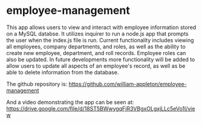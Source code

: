 # employee-management

This app allows users to view and interact with employee information stored on a MySQL databse. It utilizes inquirer to run a node.js app that prompts the user when the index.js file is run. Current functionality includes viewing all employees, company departments, and roles, as well as the ability to create new employee, department, and roll records. Employee roles can also be updated. In future developments more functionality will be added to allow users to update all aspects of an employee's record, as well as be able to delete information from the database. 

The github repository is: https://github.com/william-appleton/employee-management

And a video demonstrating the app can be seen at: https://drive.google.com/file/d/18ST5BWwygqFjR3VBgxOLgxjLLc5eVo1l/view

